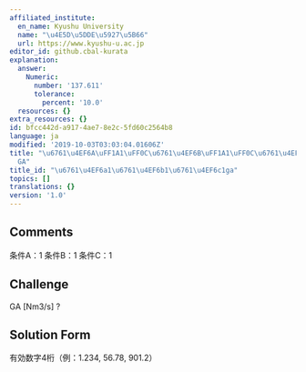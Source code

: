 ```yaml
---
affiliated_institute:
  en_name: Kyushu University
  name: "\u4E5D\u5DDE\u5927\u5B66"
  url: https://www.kyushu-u.ac.jp
editor_id: github.cbal-kurata
explanation:
  answer:
    Numeric:
      number: '137.611'
      tolerance:
        percent: '10.0'
  resources: {}
extra_resources: {}
id: bfcc442d-a917-4ae7-8e2c-5fd60c2564b8
language: ja
modified: '2019-10-03T03:03:04.01606Z'
title: "\u6761\u4EF6A\uFF1A1\uFF0C\u6761\u4EF6B\uFF1A1\uFF0C\u6761\u4EF6C\uFF1A1\uFF0C\
  GA"
title_id: "\u6761\u4EF6a1\u6761\u4EF6b1\u6761\u4EF6c1ga"
topics: []
translations: {}
version: '1.0'
---
```


## Comments
条件A：1
条件B：1
条件C：1

## Challenge
GA [Nm3/s] ?

## Solution Form
有効数字4桁（例：1.234,  56.78,  901.2）




